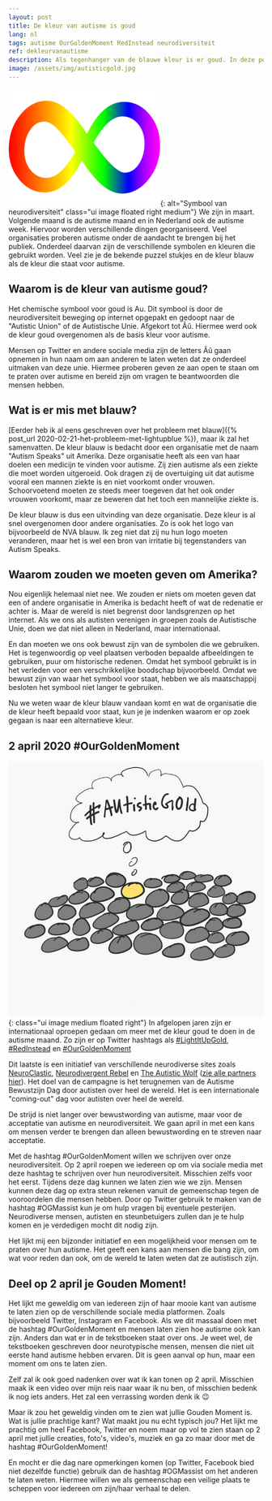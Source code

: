 ```yaml
---
layout: post
title: De kleur van autisme is goud
lang: nl
tags: autisme OurGoldenMoment RedInstead neurodiversiteit
ref: dekleurvanautisme
description: Als tegenhanger van de blauwe kleur is er goud. In deze post ga ik hierop in. Waarom is de kleur van autisme goud? En hoe kunnen we dat uitdragen naar de mensen om ons heen.
image: /assets/img/autisticgold.jpg
---
```

![Autistic Gold](/assets/img/neurodiversity-logo-300.png){: alt="Symbool van neurodiversiteit" class="ui image floated right medium"}
We zijn in maart. Volgende maand is de autisme maand en in Nederland ook de autisme week. Hiervoor worden verschillende dingen georganiseerd. Veel organisaties proberen autisme onder de aandacht te brengen bij het publiek. Onderdeel daarvan zijn de verschillende symbolen en kleuren die gebruikt worden. Veel zie je de bekende puzzel stukjes en de kleur blauw als de kleur die staat voor autisme.

## Waarom is de kleur van autisme goud?
Het chemische symbool voor goud is Au. Dit symbool is door de neurodiversiteit beweging op internet opgepakt en gedoopt naar de "Autistic Union" of de Autistische Unie. Afgekort tot Âû. Hiermee werd ook de kleur goud overgenomen als de basis kleur voor autisme.

Mensen op Twitter en andere sociale media zijn de letters Âû gaan opnemen in hun naam om aan anderen te laten weten dat ze onderdeel uitmaken van deze unie. Hiermee proberen geven ze aan open te staan om te praten over autisme en bereid zijn om vragen te beantwoorden die mensen hebben.

## Wat is er mis met blauw?
[Eerder heb ik al eens geschreven over het probleem met blauw]({% post_url 2020-02-21-het-probleem-met-lightupblue %}), maar ik zal het samenvatten. De kleur blauw is bedacht door een organisatie met de naam "Autism Speaks" uit Amerika. Deze organisatie heeft als een van haar doelen een medicijn te vinden voor autisme. Zij zien autisme als een ziekte die moet worden uitgeroeid. Ook dragen zij de overtuiging uit dat autisme vooral een mannen ziekte is en niet voorkomt onder vrouwen. Schoorvoetend moeten ze steeds meer toegeven dat het ook onder vrouwen voorkomt, maar ze beweren dat het toch een mannelijke ziekte is.

De kleur blauw is dus een uitvinding van deze organisatie. Deze kleur is al snel overgenomen door andere organisaties. Zo is ook het logo van bijvoorbeeld de NVA blauw. Ik zeg niet dat zij nu hun logo moeten veranderen, maar het is wel een bron van irritatie bij tegenstanders van Autism Speaks.

## Waarom zouden we moeten geven om Amerika?
Nou eigenlijk helemaal niet nee. We zouden er niets om moeten geven dat een of andere organisatie in Amerika is bedacht heeft of wat de redenatie er achter is. Maar de wereld is niet begrenst door landsgrenzen op het internet. Als we ons als autisten verenigen in groepen zoals de Autistische Unie, doen we dat niet alleen in Nederland, maar internationaal.

En dan moeten we ons ook bewust zijn van de symbolen die we gebruiken. Het is tegenwoordig op veel plaatsen verboden bepaalde afbeeldingen te gebruiken, puur om historische redenen. Omdat het symbool gebruikt is in het verleden voor een verschrikkelijke boodschap bijvoorbeeld. Omdat we bewust zijn van waar het symbool voor staat, hebben we als maatschappij besloten het symbool niet langer te gebruiken.

Nu we weten waar de kleur blauw vandaan komt en wat de organisatie die de kleur heeft bepaald voor staat, kun je je indenken waarom er op zoek gegaan is naar een alternatieve kleur.

## 2 april 2020 #OurGoldenMoment
![Neurodiversiteit](/assets/img/autisticgold.jpg){: class="ui image medium floated right"}
In afgelopen jaren zijn er internationaal oproepen gedaan om meer met de kleur goud te doen in de autisme maand. Zo zijn er op Twitter hashtags als [#LightItUpGold](https://twitter.com/hashtag/lightitupgold), [#RedInstead](https://twitter.com/hashtag/redinstead) en [#OurGoldenMoment](https://www.ourgoldenmoment.com/)

Dit laatste is een initiatief van verschillende neurodiverse sites zoals [NeuroClastic](https://neuroclastic.com/), [Neurodivergent Rebel](https://neurodivergentrebel.com/) en [The Autistic Wolf](https://www.facebook.com/autisticwolf) ([zie alle partners hier](https://www.ourgoldenmoment.com/partners)). Het doel van de campagne is het terugnemen van de Autisme Bewustzijn Dag door autisten over heel de wereld. Het is een internationale "coming-out" dag voor autisten over heel de wereld.

De strijd is niet langer over bewustwording van autisme, maar voor de acceptatie van autisme en neurodiversiteit. We gaan april in met een kans om mensen verder te brengen dan alleen bewustwording en te streven naar acceptatie.

Met de hashtag #OurGoldenMoment willen we schrijven over onze neurodiversiteit. Op 2 april roepen we iedereen op om via sociale media met deze hashtag te schrijven over hun neurodiversiteit. Misschien zelfs voor het eerst. Tijdens deze dag kunnen we laten zien wie we zijn. Mensen kunnen deze dag op extra steun rekenen vanuit de gemeenschap tegen de vooroordelen die mensen hebben. Door op Twitter gebruik te maken van de hashtag #OGMassist kun je om hulp vragen bij eventuele pesterijen. Neurodiverse mensen, autisten en steunbetuigers zullen dan je te hulp komen en je verdedigen mocht dit nodig zijn.

Het lijkt mij een bijzonder initiatief en een mogelijkheid voor mensen om te praten over hun autisme. Het geeft een kans aan mensen die bang zijn, om wat voor reden dan ook, om de wereld te laten weten dat ze autistisch zijn.

## Deel op 2 april je Gouden Moment!
Het lijkt me geweldig om van iedereen zijn of haar mooie kant van autisme te laten zien op de verschillende sociale media platformen. Zoals bijvoorbeeld Twitter, Instagram en Facebook. Als we dit massaal doen met de hashtag #OurGoldenMoment en mensen laten zien hoe autisme ook kan zijn. Anders dan wat er in de tekstboeken staat over ons. Je weet wel, de tekstboeken geschreven door neurotypische mensen, mensen die niet uit eerste hand autisme hebben ervaren. Dit is geen aanval op hun, maar een moment om ons te laten zien.

Zelf zal ik ook goed nadenken over wat ik kan tonen op 2 april. Misschien maak ik een video over mijn reis naar waar ik nu ben, of misschien bedenk ik nog iets anders. Het zal een verrassing worden denk ik :wink:

Maar ik zou het geweldig vinden om te zien wat jullie Gouden Moment is. Wat is jullie prachtige kant? Wat maakt jou nu echt typisch jou? Het lijkt me prachtig om heel Facebook, Twitter en noem maar op vol te zien staan op 2 april met jullie creaties, foto's, video's, muziek en ga zo maar door met de hashtag #OurGoldenMoment!

En mocht er die dag nare opmerkingen komen (op Twitter, Facebook bied niet dezelfde functie) gebruik dan de hashtag #OGMassist om het anderen te laten weten. Hiermee willen we als gemeenschap een veilige plaats te scheppen voor iedereen om zijn/haar verhaal te delen.
